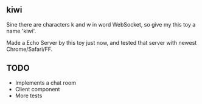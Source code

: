 ## kiwi

Sine there are characters k and w in word WebSocket, so give my this toy a name 'kiwi'.

Made a Echo Server by this toy just now, and tested that server with newest Chrome/Safari/FF.

## TODO

* Implements a chat room
* Client component
* More tests
